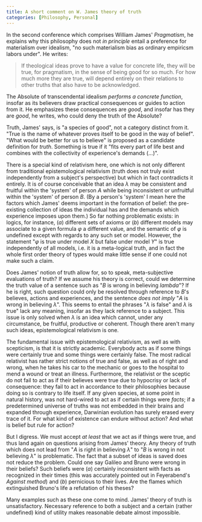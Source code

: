 ```yaml
---
title: A short comment on W. James theory of truth
categories: [Philosophy, Personal]
---
```


In the second conference which comprises William James' *Pragmatism*, he
explains why this philosophy does not *in principle* entail a preference for
materialism over idealism, "no such materialism bias as ordinary empiricsm
labors under". He writes:

> If theological ideas prove to have a value for concrete life, they will be
> true, for pragmatism, in the sense of being good for so much. For how much
> more they are true, will depend entirely on their relations to other truths
> that also have to be acknowledged.

The Absolute of transcendental idealism *performs a concrete function*, insofar
as its believers draw practical consequences or guides to action from it. He
emphasizes these consequences are *good*, and insofar has they are *good*, he
writes, who could deny the truth of the Absolute?

Truth, James' says, is "a species of good", not a category distinct from it.
"True is the name of whatever proves itself to be good in the way of belief".
"What would be better for us to believe" is proposed as a candidate definition
for *truth*. Something is true if it "fits every part of life best and combines
with the collectivity of experience's demands (...)".

There is a special kind of relativism here, one which is not only different
from traditional epistemological relativism (truth does not truly exist
independently from a subject's perspective) but which in fact contradicts it
entirely. It is of course conceivable that an idea $\lambda$ may be consistent
and fruitful within the 'system' of person $A$ while being inconsistent or
unfruitful within the 'system' of person $B$. (By a person's 'system' I mean
here the factors which James' deems important in the formation of belief: the
pre-existing collection of ideas the individual has and the demands which
experience imposes upon them.) So far nothing problematic exists: in logics, for
instance, $(a)$ different sets of axioms or $(b)$ different models may associate
to a given formula $\varphi$ a different value, and the semantic of $\varphi$ is
undefined except with regards to any such set or model. However, the statement 
"$\varphi$ is true under model $X$ but false under model $Y$" is true
independently of all models, i.e. it is a meta-logical truth, and in fact the
whole first order theory of types would make little sense if one could not make
such a claim. 

Does James' notion of truth allow for, so to speak, meta-subjective evaluations
of truth? If we assume his theory is correct, could we determine the truth value
of a sentence such as "$B$ is wrong in believing $lambda$"? If he is right, such
question could only be resolved through reference to $B$'s believes, actions and
experiences, and the sentence *does not imply* "$A$ is wrong in believing
$\lambda$". This seems to entail the phrases "$\lambda$ is false" and $\lambda$
is true" lack any meaning, insofar as they lack reference to a subject. This
issue is only solved when $\lambda$ is an idea which cannot, under any
circumstance, be fruitful, productive or coherent. Though there aren't many such
ideas, epistemological relativism is one. 

The fundamental issue with epistemological relativism, as well as with
scepticism, is that it is strictly academic. Everybody acts as if some things
were certainly true and some things were certainly false. The most radical
relativist has rather strict notions of true and false, as well as of right and
wrong, when he takes his car to the mechanic or goes to the hospital to mend a
wound or treat an illness. Furthermore, the relativist or the sceptic do not
fail to act as if their believes were true due to hypocrisy or lack of
consequence: they fail to act in accordance to their philosophies because doing
so is contrary to life itself. If any given species, at some point in natural
history, was not hard-wired to act as if certain things were *facts*; if a
predetermined universe of truths was not embedded in their brains and expanded
through experience, Darwinian evolution has surely erased every trace of it. For
what kind of existence can endure without action? And what is belief but rule
for action?

But I digress. We must accept *at least* that we act as if things were true, and
thus land again on questions arising from James' theory. Any theory of truth
which does not lead from "$A$ is right in believing $\lambda$" to "$B$ is wrong
in not believing $\lambda$" is problematic. The fact that a subset of ideas is
saved does not reduce the problem. Could one say Galileo and Bruno were wrong in
their beliefs? Such beliefs were $(a)$ certainly inconsistent with facts as
recognized in their times (this was accurately pointed out in Feyerabend's
*Against method*) and $(b)$ pernicious to their lives. Are the flames which
extinguished Bruno's life a refutation of his theses? 

Many examples such as these one come to mind. James' theory of truth is
unsatisfactory. Necessary reference to both a subject and a certain (rather
undefined) kind of utility makes reasonable debate almost impossible.
















